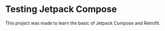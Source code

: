 # Testing Jetpack Compose

This project was made to learn the basic of Jetpack Compose and Retrofit.
